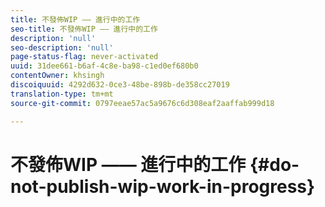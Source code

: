 ```yaml
---
title: 不發佈WIP —— 進行中的工作
seo-title: 不發佈WIP —— 進行中的工作
description: 'null'
seo-description: 'null'
page-status-flag: never-activated
uuid: 31dee661-b6af-4c8e-ba98-c1ed0ef680b0
contentOwner: khsingh
discoiquuid: 4292d632-0ce3-48be-898b-de358cc27019
translation-type: tm+mt
source-git-commit: 0797eeae57ac5a9676c6d308eaf2aaffab999d18

---
```



# 不發佈WIP —— 進行中的工作 {#do-not-publish-wip-work-in-progress}

